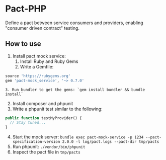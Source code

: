 # Pact-PHP

Define a pact between service consumers and providers, enabling "consumer driven contract" testing.

How to use
----------

1. Install pact mock service:
    1. Install Ruby and Ruby Gems
    2. Write a Gemfile:
```ruby
source 'https://rubygems.org'
gem 'pact-mock_service', '~> 0.7.0'
```
    3. Run bundler to get the gems: `gem install bundler && bundle install`
2. Install composer and phpunit
3. Write a phpunit test similar to the following:
```php
public function testMyProvider() {
  // Stay tuned...
}
```
4. Start the mock server: `bundle exec pact-mock-service -p 1234 --pact-specification-version 2.0.0 -l log/pact.logs --pact-dir tmp/pacts`
5. Run phpunit: `./vendor/bin/phpunit`
6. Inspect the pact file in `tmp/pacts`
